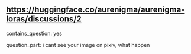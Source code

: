 ## https://huggingface.co/aurenigma/aurenigma-loras/discussions/2

contains_question: yes

question_part: i cant see your image on pixiv, what happen